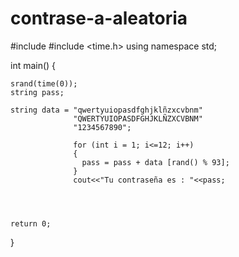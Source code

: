 # contrase-a-aleatoria
#include <iostream>
#include <time.h>
using namespace std;

int main()
{
	
	srand(time(0));
	string pass;
	
	string data = "qwertyuiopasdfghjklñzxcvbnm"
	              "QWERTYUIOPASDFGHJKLÑZXCVBNM"
	              "1234567890";
	              
	              for (int i = 1; i<=12; i++)
	              {
	              	pass = pass + data [rand() % 93];
	              }
	              cout<<"Tu contraseña es : "<<pass;
	              
	
	
	
	return 0;
}
